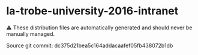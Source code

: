 # la-trobe-university-2016-intranet

:warning: These distribution files are automatically generated and should never be manually managed.

Source git commit: dc375d21bea5c164addacaafef05fb438072b1db
